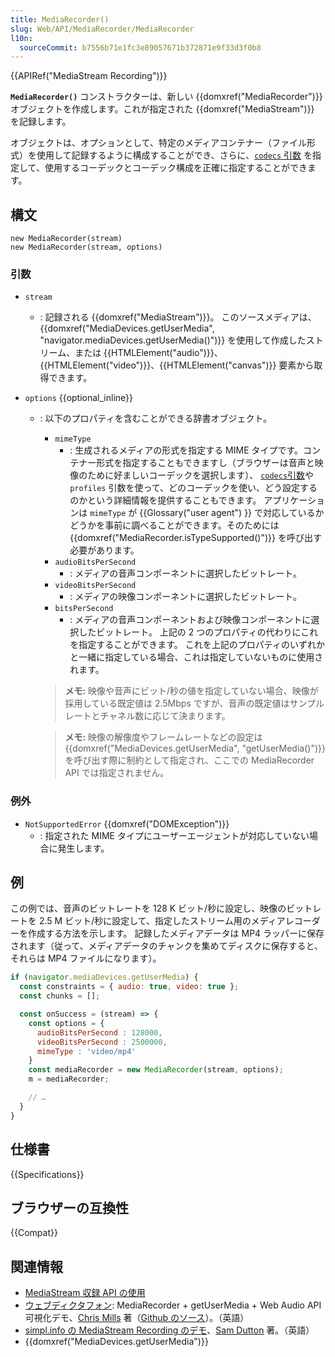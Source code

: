 ```yaml
---
title: MediaRecorder()
slug: Web/API/MediaRecorder/MediaRecorder
l10n:
  sourceCommit: b7556b71e1fc3e89057671b372871e9f33d3f0b8
---
```


{{APIRef("MediaStream Recording")}}

**`MediaRecorder()`** コンストラクターは、新しい {{domxref("MediaRecorder")}} オブジェクトを作成します。これが指定された {{domxref("MediaStream")}} を記録します。

オブジェクトは、オプションとして、特定のメディアコンテナー（ファイル形式）を使用して記録するように構成することができ、さらに、[`codecs` 引数](/ja/docs/Web/Media/Formats/codecs_parameter) を指定して、使用するコーデックとコーデック構成を正確に指定することができます。

## 構文

```js-nolint
new MediaRecorder(stream)
new MediaRecorder(stream, options)
```

### 引数

- `stream`
  - : 記録される {{domxref("MediaStream")}}。 このソースメディアは、{{domxref("MediaDevices.getUserMedia", "navigator.mediaDevices.getUserMedia()")}} を使用して作成したストリーム、または {{HTMLElement("audio")}}、{{HTMLElement("video")}}、{{HTMLElement("canvas")}} 要素から取得できます。
- `options` {{optional_inline}}

  - : 以下のプロパティを含むことができる辞書オブジェクト。

    - `mimeType`
      - : 生成されるメディアの形式を指定する MIME タイプです。コンテナー形式を指定することもできますし（ブラウザーは音声と映像のために好ましいコーデックを選択します）、 [`codecs`引数](/en-US/docs/Web/Media/Formats/codecs_parameter)や `profiles` 引数を使って、どのコーデックを使い、どう設定するのかという詳細情報を提供することもできます。
        アプリケーションは `mimeType` が {{Glossary("user agent") }} で対応しているかどうかを事前に調べることができます。そのためには {{domxref("MediaRecorder.isTypeSupported()")}} を呼び出す必要があります。
    - `audioBitsPerSecond`
      - : メディアの音声コンポーネントに選択したビットレート。
    - `videoBitsPerSecond`
      - : メディアの映像コンポーネントに選択したビットレート。
    - `bitsPerSecond`
      - : メディアの音声コンポーネントおよび映像コンポーネントに選択したビットレート。 上記の 2 つのプロパティの代わりにこれを指定することができます。 これを上記のプロパティのいずれかと一緒に指定している場合、これは指定していないものに使用されます。

    > **メモ:** 映像や音声にビット/秒の値を指定していない場合、映像が採用している既定値は 2.5Mbps ですが、音声の既定値はサンプルレートとチャネル数に応じて決まります。

    > **メモ:** 映像の解像度やフレームレートなどの設定は {{domxref("MediaDevices.getUserMedia", "getUserMedia()")}} を呼び出す際に制約として指定され、ここでの MediaRecorder API では指定されません。

### 例外

- `NotSupportedError` {{domxref("DOMException")}}
  - : 指定された MIME タイプにユーザーエージェントが対応していない場合に発生します。

## 例

この例では、音声のビットレートを 128 K ビット/秒に設定し、映像のビットレートを 2.5 M ビット/秒に設定して、指定したストリーム用のメディアレコーダーを作成する方法を示します。 記録したメディアデータは MP4 ラッパーに保存されます（従って、メディアデータのチャンクを集めてディスクに保存すると、それらは MP4 ファイルになります）。

```js
if (navigator.mediaDevices.getUserMedia) {
  const constraints = { audio: true, video: true };
  const chunks = [];

  const onSuccess = (stream) => {
    const options = {
      audioBitsPerSecond : 128000,
      videoBitsPerSecond : 2500000,
      mimeType : 'video/mp4'
    }
    const mediaRecorder = new MediaRecorder(stream, options);
    m = mediaRecorder;

    // …
  }
}
```

## 仕様書

{{Specifications}}

## ブラウザーの互換性

{{Compat}}

## 関連情報

- [Media​Stream 収録 API の使用](/ja/docs/Web/API/MediaStream_Recording_API/Using_the_MediaStream_Recording_API)
- [ウェブディクタフォン](https://mdn.github.io/web-dictaphone/): MediaRecorder + getUserMedia + Web Audio API 可視化デモ、[Chris Mills](https://twitter.com/chrisdavidmills) 著（[Github のソース](https://github.com/mdn/dom-examples/tree/main/media/web-dictaphone)）。（英語）
- [simpl.info の MediaStream Recording のデモ](https://simpl.info/mediarecorder/)、[Sam Dutton](https://twitter.com/sw12) 著。（英語）
- {{domxref("MediaDevices.getUserMedia")}}
